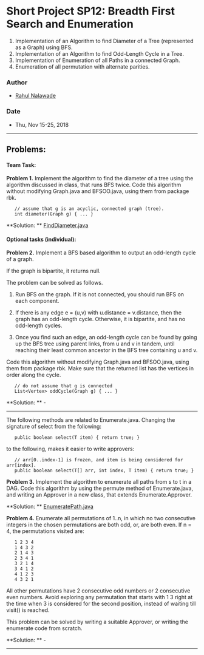 # Short Project SP12: Breadth First Search and Enumeration

1. Implementation of an Algorithm to find Diameter of a Tree (represented as 
   a Graph) using BFS.
2. Implementation of an Algorithm to find Odd-Length Cycle in a Tree. 
3. Implementation of Enumeration of all Paths in a connected Graph. 
4. Enumeration of all permutation with alternate parities. 

### Author
* [Rahul Nalawade](https://github.com/rahul1947)

### Date
* Thu, Nov 15-25, 2018

_______________________________________________________________________________
## Problems:


#### Team Task: 

**Problem 1.** 
   Implement the algorithm to find the diameter of a tree using the algorithm 
   discussed in class, that runs BFS twice. Code this algorithm without 
   modifying Graph.java and BFSOO.java, using them from package rbk.
```
   // assume that g is an acyclic, connected graph (tree).
   int diameter(Graph g) { ... }  
```
**Solution: ** [FindDiameter.java](https://github.com/rahul1947/SP12-Breadth-First-Search-and-Enumeration/blob/master/FindDiameter.java) 

#### Optional tasks (individual): 

**Problem 2.**
   Implement a BFS based algorithm to output an odd-length cycle of a graph. 
   
   If the graph is bipartite, it returns null. 
   
   The problem can be solved as follows.
   1. Run BFS on the graph.  If it is not connected, you should run BFS on 
   each component.
   
   2. If there is any edge e = (u,v) with u.distance = v.distance, then the 
   graph has an odd-length cycle. 
   Otherwise, it is bipartite, and has no odd-length cycles.
   
   3. Once you find such an edge, an odd-length cycle can be found by going 
   up the BFS tree using parent links, from u and v in tandem, until reaching 
   their least common ancestor in the BFS tree containing u and v. 
   
   Code this algorithm without modifying Graph.java and BFSOO.java, using them
   from package rbk. 
   Make sure that the returned list has the vertices in order along the cycle.
```
   // do not assume that g is connected
   List<Vertex> oddCycle(Graph g) { ... }  
```
**Solution: ** -

-------------------------------------------------------------------------------

The following methods are related to Enumerate.java. 
Changing the signature of select from the following:
```
   public boolean select(T item) { return true; }
```

to the following, makes it easier to write approvers:
```
   // arr[0..index-1] is frozen, and item is being considered for arr[index].
   public boolean select(T[] arr, int index, T item) { return true; }	
```

**Problem 3.** 
   Implement the algorithm to enumerate all paths from s to t in a DAG.
   Code this algorithm by using the permute method of Enumerate.java,
   and writing an Approver in a new class, that extends Enumerate.Approver.

**Solution: ** [EnumeratePath.java](https://github.com/rahul1947/SP12-Breadth-First-Search-and-Enumeration/blob/master/EnumeratePath.java) 

**Problem 4.**
   Enumerate all permutations of 1..n, in which no two consecutive integers in
   the chosen permutations are both odd, or, are both even.
   If n = 4, the permutations visited are:
```
   1 2 3 4
   1 4 3 2
   2 1 4 3
   2 3 4 1
   3 2 1 4
   3 4 1 2
   4 1 2 3
   4 3 2 1
```
   All other permutations have 2 consecutive odd numbers or 2 consecutive even 
   numbers. Avoid exploring any permutation that starts with 1 3 right at the 
   time when 3 is considered for the second position, instead of waiting till 
   visit() is reached.
   
   This problem can be solved by writing a suitable Approver, or writing the 
   enumerate code from scratch.

**Solution: ** - 

_______________________________________________________________________________
   
